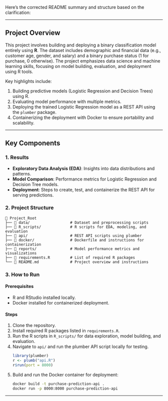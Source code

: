 Here’s the corrected README summary and structure based on the clarification:

---

## Project Overview  
This project involves building and deploying a binary classification model entirely using **R**. The dataset includes demographic and financial data (e.g., customer age, gender, and salary) and a binary purchase status (1 for purchase, 0 otherwise). The project emphasizes data science and machine learning skills, focusing on model building, evaluation, and deployment using R tools.  

Key highlights include:  
1. Building predictive models (Logistic Regression and Decision Trees) using R.  
2. Evaluating model performance with multiple metrics.  
3. Deploying the trained Logistic Regression model as a REST API using the `plumber` package.  
4. Containerizing the deployment with Docker to ensure portability and scalability.  

---

## Key Components  

### 1. Results  
- **Exploratory Data Analysis (EDA)**: Insights into data distributions and patterns.  
- **Model Comparison**: Performance metrics for Logistic Regression and Decision Tree models.  
- **Deployment**: Steps to create, test, and containerize the REST API for serving predictions.  

### 2. Project Structure  
```plaintext
📂 Project_Root  
├── 📁 data/                  # Dataset and preprocessing scripts  
├── 📁 R_scripts/             # R scripts for EDA, modeling, and evaluation  
├── 📁 api/                   # REST API scripts using plumber  
├── 📁 docker/                # Dockerfile and instructions for containerization  
├── 📁 reports/               # Model performance metrics and visualizations  
├── 📄 requirements.R         # List of required R packages  
└── 📄 README.md              # Project overview and instructions  
```

### 3. How to Run  

#### Prerequisites  
- R and RStudio installed locally.  
- Docker installed for containerized deployment.  

#### Steps  
1. Clone the repository.  
2. Install required R packages listed in `requirements.R`.  
3. Run the R scripts in `R_scripts/` for data exploration, model building, and evaluation.  
4. Navigate to `api/` and run the plumber API script locally for testing.  
   ```r
   library(plumber)
   r <- plumb("api.R")
   r$run(port = 8000)
   ```  
5. Build and run the Docker container for deployment:  
   ```bash
   docker build -t purchase-prediction-api .
   docker run -p 8000:8000 purchase-prediction-api
   ```  

---
